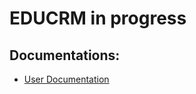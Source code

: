 # EDUCRM in progress

## Documentations:

-   [User Documentation]("https://github.com/muhammadyunusuz/educrm/blob/main/src/docs/user.md")
